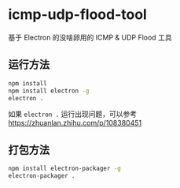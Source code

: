# icmp-udp-flood-tool

基于 Electron 的没啥卵用的 ICMP & UDP Flood 工具

## 运行方法

```bash
npm install
npm install electron -g
electron .
```

如果 `electron .` 运行出现问题，可以参考 https://zhuanlan.zhihu.com/p/108380451

## 打包方法

```bash
npm install electron-packager -g
electron-packager .
```
